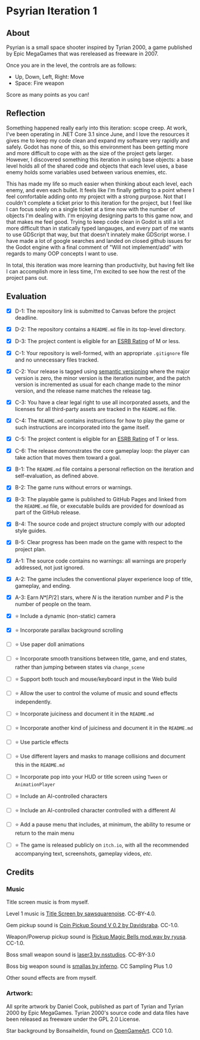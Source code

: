 # Psyrian Iteration 1

## About

Psyrian is a small space shooter inspired by Tyrian 2000, a game published by Epic MegaGames that was rereleased as freeware in 2007.

Once you are in the level, the controls are as follows:

- Up, Down, Left, Right: Move
- Space: Fire weapon
  
Score as many points as you can!

## Reflection

Something happened really early into this iteration: scope creep. At work, I've been operating in .NET Core 3.1 since June, and I love the resources it gives me to keep my code clean and expand my software very rapidly and safely. Godot has none of this, so this environment has been getting more and more difficult to cope with as the size of the project gets larger. However, I discovered something this iteration in using base objects: a base level holds all of the shared code and objects that each level uses, a base enemy holds some variables used between various enemies, etc.

This has made my life so much easier when thinking about each level, each enemy, and even each bullet. It feels like I'm finally getting to a point where I feel comfortable adding onto my project with a strong purpose. Not that I couldn't complete a ticket prior to this iteration for the project, but I feel like I can focus solely on a single ticket at a time now with the number of objects I'm dealing with. I'm enjoying designing parts to this game now, and that makes me feel good. Trying to keep code clean in Godot is still a lot more difficult than in statically typed langauges, and every part of me wants to use GDScript that way, but that doesn't innately make GDScript worse. I have made a lot of google searches and landed on closed github issues for the Godot engine with a final comment of "Will not implement/add" with regards to many OOP concepts I want to use.

In total, this iteration was more learning than productivity, but having felt like I can accomplish more in less time, I'm excited to see how the rest of the project pans out.

## Evaluation

- [X] D-1: The repository link is submitted to Canvas before the project deadline.
- [X] D-2: The repository contains a <code>README.md</code> file in its top-level directory.
- [X] D-3: The project content is eligible for an <a href="https://www.esrb.org/ratings-guide/">ESRB Rating</a> of M or less.
- [X] C-1: Your repository is well-formed, with an appropriate <code>.gitignore</code> file and no unnecessary files tracked.
- [X] C-2: Your release is tagged using <a href="https://semver.org/">semantic versioning</a> where the major version is zero, the minor version is the iteration number, and the patch version is incremented as usual for each change made to the minor version, and the release name matches the release tag.
- [X] C-3: You have a clear legal right to use all incorporated assets, and the licenses for all third-party assets are tracked in the <code>README.md</code> file.
- [X] C-4: The <code>README.md</code> contains instructions for how to play the game or such instructions are incorporated into the game itself.
- [X] C-5: The project content is eligible for an <a href="https://www.esrb.org/ratings-guide/">ESRB Rating</a> of T or less.
- [X] C-6: The release demonstrates the core gameplay loop: the player can take action that moves them toward a goal.
- [X] B-1: The <code>README.md</code> file contains a personal reflection on the iteration and self-evaluation, as defined above.
- [X] B-2: The game runs without errors or warnings.
- [X] B-3: The playable game is published to GitHub Pages and linked from the <code>README.md</code> file, or executable builds are provided for download as part of the GitHub release.
- [X] B-4: The source code and project structure comply with our adopted style guides.
- [X] B-5: Clear progress has been made on the game with respect to the project plan.
- [X] A-1: The source code contains no warnings: all warnings are properly addressed, not just ignored.
- [X] A-2: The game includes the conventional player experience loop of title, gameplay, and ending.
- [X] A-3: Earn <em>N</em>*&lceil;<em>P</em>/2&rceil; stars, where <em>N</em> is the iteration number and <em>P</em> is the number of people on the team.
- [X] ⭐ Include a dynamic (non-static) camera
- [X] ⭐ Incorporate parallax background scrolling
- [ ] ⭐ Use paper doll animations
- [ ] ⭐ Incorporate smooth transitions between title, game, and end states, rather than jumping between states via <code>change_scene</code>
- [ ] ⭐ Support both touch and mouse/keyboard input in the Web build
- [ ] ⭐ Allow the user to control the volume of music and sound effects independently.
- [ ] ⭐ Incorporate juiciness and document it in the <code>README.md</code>
- [ ] ⭐ Incorporate another kind of juiciness and document it in the <code>README.md</code>
- [ ] ⭐ Use particle effects
- [ ] ⭐ Use different layers and masks to manage collisions and document this in the <code>README.md</code>
- [ ] ⭐ Incorporate pop into your HUD or title screen using <code>Tween</code> or <code>AnimationPlayer</code>
- [ ] ⭐ Include an AI-controlled characters
- [ ] ⭐ Include an AI-controlled character controlled with a different AI
- [ ] ⭐ Add a pause menu that includes, at minimum, the ability to resume or return to the main menu
- [ ] ⭐ The game is released publicly on <code>itch.io</code>, with all the recommended accompanying text, screenshots, gameplay videos, <i>etc.</i>


## Credits

### Music

Title screen music is from myself.

Level 1 music is [Title Screen by sawsquarenoise](https://freemusicarchive.org/music/sawsquarenoise/dojokratos/tittle-screen). CC-BY-4.0.

Gem pickup sound is [Coin Pickup Sound V 0.2 by Davidsraba](https://freesound.org/people/Davidsraba/sounds/347174/). CC-1.0.

Weapon/Powerup pickup sound is [Pickup Magic Bells mod.wav by ryusa](https://freesound.org/people/ryusa/sounds/531092/). CC-1.0.

Boss small weapon sound is [laser3 by nsstudios](https://freesound.org/people/nsstudios/sounds/344276/). CC-BY-3.0

Boss big weapon sound is [smallas by inferno](https://freesound.org/people/inferno/sounds/18397/). CC Sampling Plus 1.0

Other sound effects are from myself.

### Artwork:

All sprite artwork by Daniel Cook, published as part of Tyrian and Tyrian 2000 by Epic MegaGames. Tyrian 2000's source code and data files have been released as freeware under the GPL 2.0 License.

Star background by Bonsaiheldin, found on [OpenGameArt](https://opengameart.org/content/stars-parallax-backgrounds). CC0 1.0.